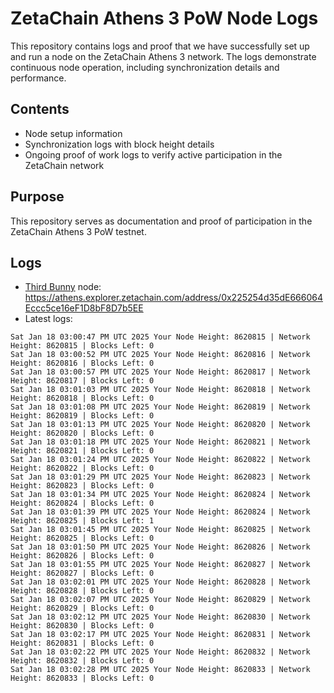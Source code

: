# ZetaChain Athens 3 PoW Node Logs
This repository contains logs and proof that we have successfully set up and run a node on the ZetaChain Athens 3 network. The logs demonstrate continuous node operation, including synchronization details and performance.

## Contents
- Node setup information
- Synchronization logs with block height details
- Ongoing proof of work logs to verify active participation in the ZetaChain network

## Purpose
This repository serves as documentation and proof of participation in the ZetaChain Athens 3 PoW testnet.

## Logs

- [Third Bunny](https://thirdbunny.xyz/) node: https://athens.explorer.zetachain.com/address/0x225254d35dE666064Eccc5ce16eF1D8bF8D7b5EE
- Latest logs:
```
Sat Jan 18 03:00:47 PM UTC 2025 Your Node Height: 8620815 | Network Height: 8620815 | Blocks Left: 0
Sat Jan 18 03:00:52 PM UTC 2025 Your Node Height: 8620816 | Network Height: 8620816 | Blocks Left: 0
Sat Jan 18 03:00:57 PM UTC 2025 Your Node Height: 8620817 | Network Height: 8620817 | Blocks Left: 0
Sat Jan 18 03:01:03 PM UTC 2025 Your Node Height: 8620818 | Network Height: 8620818 | Blocks Left: 0
Sat Jan 18 03:01:08 PM UTC 2025 Your Node Height: 8620819 | Network Height: 8620819 | Blocks Left: 0
Sat Jan 18 03:01:13 PM UTC 2025 Your Node Height: 8620820 | Network Height: 8620820 | Blocks Left: 0
Sat Jan 18 03:01:18 PM UTC 2025 Your Node Height: 8620821 | Network Height: 8620821 | Blocks Left: 0
Sat Jan 18 03:01:24 PM UTC 2025 Your Node Height: 8620822 | Network Height: 8620822 | Blocks Left: 0
Sat Jan 18 03:01:29 PM UTC 2025 Your Node Height: 8620823 | Network Height: 8620823 | Blocks Left: 0
Sat Jan 18 03:01:34 PM UTC 2025 Your Node Height: 8620824 | Network Height: 8620824 | Blocks Left: 0
Sat Jan 18 03:01:39 PM UTC 2025 Your Node Height: 8620824 | Network Height: 8620825 | Blocks Left: 1
Sat Jan 18 03:01:45 PM UTC 2025 Your Node Height: 8620825 | Network Height: 8620825 | Blocks Left: 0
Sat Jan 18 03:01:50 PM UTC 2025 Your Node Height: 8620826 | Network Height: 8620826 | Blocks Left: 0
Sat Jan 18 03:01:55 PM UTC 2025 Your Node Height: 8620827 | Network Height: 8620827 | Blocks Left: 0
Sat Jan 18 03:02:01 PM UTC 2025 Your Node Height: 8620828 | Network Height: 8620828 | Blocks Left: 0
Sat Jan 18 03:02:07 PM UTC 2025 Your Node Height: 8620829 | Network Height: 8620829 | Blocks Left: 0
Sat Jan 18 03:02:12 PM UTC 2025 Your Node Height: 8620830 | Network Height: 8620830 | Blocks Left: 0
Sat Jan 18 03:02:17 PM UTC 2025 Your Node Height: 8620831 | Network Height: 8620831 | Blocks Left: 0
Sat Jan 18 03:02:22 PM UTC 2025 Your Node Height: 8620832 | Network Height: 8620832 | Blocks Left: 0
Sat Jan 18 03:02:28 PM UTC 2025 Your Node Height: 8620833 | Network Height: 8620833 | Blocks Left: 0
```
